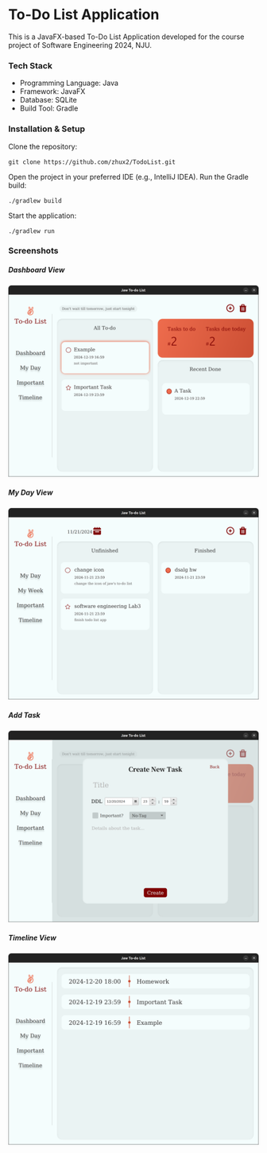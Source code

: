 # To-Do List Application

This is a JavaFX-based To-Do List Application developed for the course project of Software Engineering 2024, NJU.

### Tech Stack

* Programming Language: Java
* Framework: JavaFX
* Database: SQLite
* Build Tool: Gradle

### Installation & Setup

Clone the repository:

    git clone https://github.com/zhux2/TodoList.git

Open the project in your preferred IDE (e.g., IntelliJ IDEA).
Run the Gradle build:

    ./gradlew build

Start the application:

    ./gradlew run

### Screenshots

##### Dashboard View
![dashboard](screenshots/DashboardView.png)

##### My Day View
![myday](screenshots/MyDayView.png)

##### Add Task
![addtask](screenshots/AddTask.png)

##### Timeline View
![timeline](screenshots/TimelineView.png)
